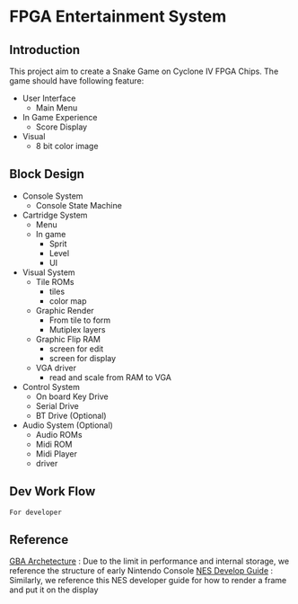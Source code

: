 # FPGA Entertainment System
## Introduction
This project aim to create a Snake Game on Cyclone IV FPGA Chips. The game should have following feature:
+ User Interface
  + Main Menu
+ In Game Experience
  + Score Display
+ Visual
  + 8 bit color image

## Block Design
+ Console System
  + Console State Machine
+ Cartridge System
  + Menu
  + In game
      + Sprit
      + Level
      + UI
+ Visual System
  + Tile ROMs
    + tiles
    + color map
  + Graphic Render
    + From tile to form
    + Mutiplex layers
  + Graphic Flip RAM
    + screen for edit
    + screen for display
  + VGA driver
    + read and scale from RAM to VGA
+ Control System
  + On board Key Drive
  + Serial Drive
  + BT Drive (Optional)
+ Audio System (Optional)
  + Audio ROMs
  + Midi ROM
  + Midi Player
  + driver

## Dev Work Flow
    For developer
## Reference
[GBA Archetecture](https://www.copetti.org/writings/consoles/game-boy-advance/) : Due to the limit in performance and internal storage, we reference the structure of early Nintendo Console 
[NES Develop Guide](https://www.nesdev.org/NES%20emulator%20development%20guide.txt) : Similarly, we reference this NES developer guide for how to render a frame and put it on the display
